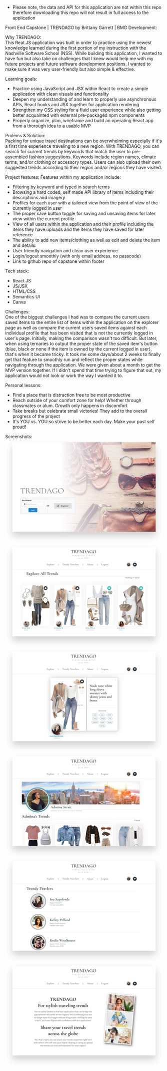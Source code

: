 * Please note, the data and API for this application are not within this repo therefore downloading this repo will not result in full access to the application

Front End Capstone | TRENDAGO by Brittany Garrett | BMG Development: 

Why TRENDAGO:<br/>
This Reat.JS application was built in order to practice using the newest knowledge learned during the first portion of my instruction with the Nashville Software School (NSS). While building this application, I wanted to have fun but also take on challenges that I knew would help me with my future projects and future software development positions. I wanted to make sure it was very user-friendly but also simple & effective.

Learning goals: 
- Practice using JavaScript and JSX within React to create a simple application with clean visuals and functionality
- Deepen my understanding of and learn to properly use asynchronous APIs, React hooks and JSX together for application rendering
- Strengthen my CSS styling for a fluid user experience while also getting better acquainted with external pre-packaged npm components
- Properly organize, plan, wireframe and  build an operating React app from a thorough idea to a usable MVP 

Prolems & Solution: <br/>
Packing for unique travel destinations can be overwhelming especially if it's a first time experience traveling to a new region. With TRENDAGO, you can search for current trends by keywords that match the user to pre-assembled fashion suggestions. Keywords include region names, climate terms, and/or clothing or accessory types. Users can also upload their own suggested trends according to their region and/or regions they have visited.

Project features:
Features within my application include: 
- Filtering by keyword and typed in search terms 
- Browsing a hard coded, self made API library of items including their descriptions and imagery
- Profiles for each user with a tailored view from the point of view of the currently logged in user
- The proper save button toggle for saving and unsaving items for later view within the current profile
- View of all users within the application and their profile including the items they have uploads and the items they have saved for later reference
- The ability to add new items/clothing as well as edit and delete the item and details.
- User friendly navigation and clean user experience
- Login/logout smoothly (with only email address, no passcode)
- Link to github repo of capstone within footer

Tech stack:
- React.JS
- JS/JSX
- HTML/CSS
- Semantics UI
- Canva

Challenges: <br/>
One of the biggest challenges I had was to compare the current users saved items to the entire list of items within the application on the explorer page as well as compare the current users saved items against each individual profile that has been visited that is not the currently logged in user's page. Initially, making the comparison wasn't too difficult. But later, when using ternaries to output the proper state of the saved item's button (blue, black or none if the item is owned by the current logged in user), that's when it became tricky. It took me some days/about 2 weeks to finally get that feature to smoothly run and reflect the proper states while navigating through the application. We were given about a month to get the MVP version together. If I didn't spend that time trying to figure that out, my application would not look or work the way I wanted it to. 

Personal lessons: 
- Find a place that is distraction free to be most productive 
- Reach outside of your comfort zone for help! Whether through classmates or alum. Growth only happens in discomfort
- Take breaks but celebrate small victories! They add to the overall progress of the project
- It's YOU vs. YOU so strive to be better each day. Make your past self proud!

Screenshots: 
![alt text](src/components/images/screenshots/trendagoscreen1.png)
![alt text](src/components/images/screenshots/trendagoscreen2.png)
![alt text](src/components/images/screenshots/trendagoscreen3.png)
![alt text](src/components/images/screenshots/trendagoscreen4.png)
![alt text](src/components/images/screenshots/trendagoscreen5.png)
![alt text](src/components/images/screenshots/trendagoscreen6.png)
